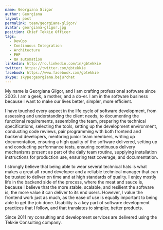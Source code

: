 ```yaml
---
name: Georgiana Gligor
author: Georgiana
layout: post
permalink: team/georgiana-gligor/
avatar: georgiana-gligor.jpg
position: Chief Tekkie Officer
tags:
  - DevOps
  - Continuous Integration
  - Architecture
  - PHP
  - QA automation
linkedin: http://ro.linkedin.com/in/gbtekkie
twitter: https://twitter.com/gbtekkie
facebook: https://www.facebook.com/gbtekkie
skype: skype:georgiana.beju?chat
---
```

My name is Georgiana Gligor, and I am crafting professional software since 2003. I am a geek, a mother, and a do-er. I am in the software business because I want to make our lives better, simpler, more efficient.

I have touched every aspect in the life cycle of software development, from assessing and understanding the client needs, to documenting the functional requirements, assembling the team, preparing the technical specifications, selecting the tools, setting up the development environment, conducting code reviews, pair programming with both frontend and backend developers, mentoring junior team members, writing up documentation, ensuring a high quality of the software delivered, setting up and conducting performance tests, ensuring continuous delivery mechanisms present as part of the daily team routine, supplying installation instructions for production use, ensuring test coverage, and documentation.

I strongly believe that being able to wear several technical hats is what makes a great all-round developer and a reliable technical manager that can be trusted to deliver on time and at high standards of quality. I enjoy mostly life in the backend side of the process, where the meat and sauce is, because I believe that the more stable, scalable, and resilient the software is, the more value it can deliver to its end users. However, I value the frontend work just as much, as the ease of use is equally important to being able to get the job done. Usability is a key part of software development practices that I follow, and that translates to simpler, better products.

Since 2011 my consulting and development services are delivered using the Tekkie Consulting company.
